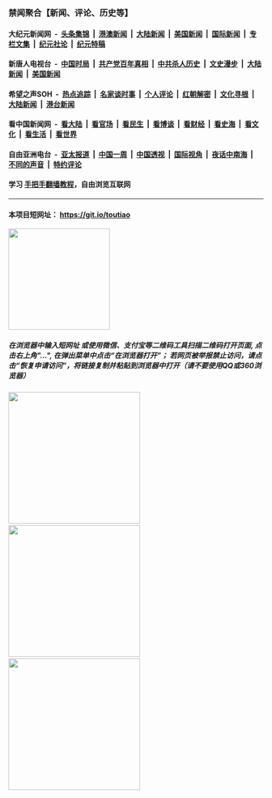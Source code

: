 ### 禁闻聚合【新闻、评论、历史等】

#### 大纪元新闻网 &nbsp;-&nbsp; [头条集锦](indexes/E头条集锦.md?t=02131102) &nbsp;|&nbsp; [港澳新闻](indexes/E港澳新闻.md?t=02131102)  &nbsp;|&nbsp; [大陆新闻](indexes/E大陆新闻.md?t=02131102) &nbsp;|&nbsp; [美国新闻](indexes/E美国新闻.md?t=02131102) &nbsp;|&nbsp; [国际新闻](indexes/E国际新闻.md?t=02131102) &nbsp;|&nbsp; [专栏文集](indexes/E专栏文集.md?t=02131102) &nbsp;|&nbsp; [纪元社论](indexes/E纪元社论.md?t=02131102) &nbsp;|&nbsp; [纪元特稿](indexes/E纪元特稿.md?t=02131102) 

#### 新唐人电视台 &nbsp;-&nbsp; [中国时局](indexes/N中国时局.md?t=02131102) &nbsp;|&nbsp; [共产党百年真相](indexes/N共产党百年真相.md?t=02131102) &nbsp;|&nbsp; [中共杀人历史](indexes/N中共杀人历史.md?t=02131102) &nbsp;|&nbsp; [文史漫步](indexes/N文史漫步.md?t=02131102) &nbsp;|&nbsp; [大陆新闻](indexes/N大陆新闻.md?t=02131102) &nbsp;|&nbsp; [美国新闻](indexes/N美国新闻.md?t=02131102)

#### 希望之声SOH &nbsp;-&nbsp; [热点追踪](indexes/H热点追踪.md?t=02131102) &nbsp;|&nbsp; [名家谈时事](indexes/H名家谈时事.md?t=02131102) &nbsp;|&nbsp; [个人评论](indexes/H个人评论.md?t=02131102)  &nbsp;|&nbsp; [红朝解密](indexes/H红朝解密.md?t=02131102) &nbsp;|&nbsp; [文化寻根](indexes/H文化寻根.md?t=02131102) &nbsp;|&nbsp; [大陆新闻](indexes/H大陆新闻.md?t=02131102) &nbsp;|&nbsp; [港台新闻](indexes/H港台新闻.md?t=02131102)

#### 看中国新闻网 &nbsp;-&nbsp; [看大陆](indexes/S看大陆.md?t=02131102) &nbsp;|&nbsp; [看官场](indexes/S看官场.md?t=02131102) &nbsp;|&nbsp; [看民生](indexes/S看民生.md?t=02131102)  &nbsp;|&nbsp; [看博谈](indexes/S看博谈.md?t=02131102) &nbsp;|&nbsp; [看财经](indexes/S看财经.md?t=02131102) &nbsp;|&nbsp; [看史海](indexes/S看史海.md?t=02131102) &nbsp;|&nbsp; [看文化](indexes/S看文化.md?t=02131102) &nbsp;|&nbsp; [看生活](indexes/S看生活.md?t=02131102) &nbsp;|&nbsp; [看世界](indexes/S看世界.md?t=02131102)

#### 自由亚洲电台 &nbsp;-&nbsp; [亚太报道](indexes/R亚太报道.md?t=02131102) &nbsp;|&nbsp; [中国一周](indexes/R中国一周.md?t=02131102) &nbsp;|&nbsp; [中国透视](indexes/R中国透视.md?t=02131102)  &nbsp;|&nbsp; [国际视角](indexes/R国际视角.md?t=02131102) &nbsp;|&nbsp; [夜话中南海](indexes/R夜话中南海.md?t=02131102) &nbsp;|&nbsp; [不同的声音](indexes/R不同的声音.md?t=02131102) &nbsp;|&nbsp; [特约评论](indexes/R特约评论.md?t=02131102)

#### 学习 [手把手翻墙教程](https://github.com/gfw-breaker/guides/wiki)，自由浏览互联网

----

#### 本项目短网址： https://git.io/toutiao
<img src="https://raw.githubusercontent.com/gfw-breaker/banned-news/master/scripts/img/qr.png" width="200px"/>  

##### 在浏览器中输入短网址 或使用微信、支付宝等二维码工具扫描二维码打开页面, 点击右上角"...", 在弹出菜单中点击“在浏览器打开”； 若网页被举报禁止访问，请点击“恢复申请访问”，将链接复制并粘贴到浏览器中打开（请不要使用QQ或360浏览器）

<img src="https://raw.githubusercontent.com/gfw-breaker/banned-news/master/scripts/img/1.png" width="260px"/> &nbsp; <img src="https://raw.githubusercontent.com/gfw-breaker/banned-news/master/scripts/img/2.png" width="260px"/> &nbsp; <img src="https://raw.githubusercontent.com/gfw-breaker/banned-news/master/scripts/img/3.png" width="260px"/>
